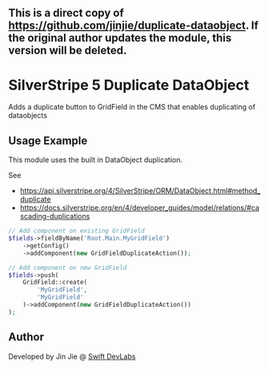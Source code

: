 ## This is a direct copy of https://github.com/jinjie/duplicate-dataobject. If the original author updates the module, this version will be deleted.

# SilverStripe 5 Duplicate DataObject

Adds a duplicate button to GridField in the CMS that enables duplicating of dataobjects

## Usage Example

This module uses the built in DataObject duplication.

See

- https://api.silverstripe.org/4/SilverStripe/ORM/DataObject.html#method_duplicate
- https://docs.silverstripe.org/en/4/developer_guides/model/relations/#cascading-duplications

```php
// Add component on existing GridField
$fields->fieldByName('Root.Main.MyGridField')
    ->getConfig()
    ->addComponent(new GridFieldDuplicateAction());

// Add component on new GridField
$fields->push(
    GridField::create(
        'MyGridField',
        'MyGridField'
    )->addComponent(new GridFieldDuplicateAction())
);
```

## Author

Developed by Jin Jie @ [Swift DevLabs](https://www.swiftdev.sg/) 
